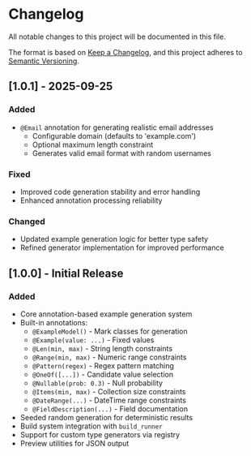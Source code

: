# Changelog

All notable changes to this project will be documented in this file.

The format is based on [Keep a Changelog](https://keepachangelog.com/en/1.0.0/),
and this project adheres to [Semantic Versioning](https://semver.org/spec/v2.0.0.html).

## [1.0.1] - 2025-09-25

### Added
- `@Email` annotation for generating realistic email addresses
  - Configurable domain (defaults to 'example.com')
  - Optional maximum length constraint
  - Generates valid email format with random usernames

### Fixed
- Improved code generation stability and error handling
- Enhanced annotation processing reliability

### Changed
- Updated example generation logic for better type safety
- Refined generator implementation for improved performance

## [1.0.0] - Initial Release

### Added
- Core annotation-based example generation system
- Built-in annotations:
  - `@ExampleModel()` - Mark classes for generation
  - `@Example(value: ...)` - Fixed values
  - `@Len(min, max)` - String length constraints
  - `@Range(min, max)` - Numeric range constraints  
  - `@Pattern(regex)` - Regex pattern matching
  - `@OneOf([...])` - Candidate value selection
  - `@Nullable(prob: 0.3)` - Null probability
  - `@Items(min, max)` - Collection size constraints
  - `@DateRange(...)` - DateTime range constraints
  - `@FieldDescription(...)` - Field documentation
- Seeded random generation for deterministic results
- Build system integration with `build_runner`
- Support for custom type generators via registry
- Preview utilities for JSON output
